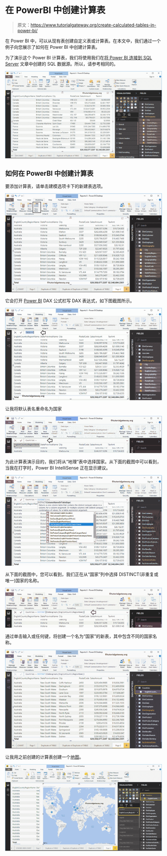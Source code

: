 # 在 PowerBI 中创建计算表

> 原文：<https://www.tutorialgateway.org/create-calculated-tables-in-power-bi/>

在 Power BI 中，可以从现有表创建自定义表或计算表。在本文中，我们通过一个例子向您展示了如何在 Power BI 中创建计算表。

为了演示这个 Power BI 计算表，我们将使用我们在[将 Power BI 连接到 SQL Server](https://www.tutorialgateway.org/connect-power-bi-to-sql-server/) 文章中创建的 SQL 数据源。所以，请参考相同的。

![Create Calculated Tables in Power BI 1](img/1d071dd40c2257aa7ffbbad5bcdbfb8f.png)

## 如何在 PowerBI 中创建计算表

要添加计算表，请单击建模选项卡下的新建表选项。

![Create Calculated Tables in Power BI 2](img/0a391478e4d1be87f8a376fa5f43bb74.png)

它会打开 [Power BI](https://www.tutorialgateway.org/power-bi-tutorial/) DAX 公式栏写 DAX 表达式，如下图截图所示。

![Create Calculated Tables in Power BI 3](img/2283352e40292d878c3c81a405d8e470.png)

让我将默认表名重命名为国家

![Create Calculated Tables in Power BI 4](img/5710d064bbfab95faf3257e8912cbb36.png)

为此计算表演示目的，我们将从“地理”表中选择国家。从下面的截图中可以看到，当我在打字时，Power BI IntelliSense 正在显示建议。

![Create Calculated Tables in Power BI 5](img/bd97563060fa651ed1a3369b6ab4383d.png)

从下面的截图中，您可以看到，我们正在从“国家”列中选择 DISTINCT(非重复或唯一)国家的名称。

![Create Calculated Tables in Power BI 6](img/3c5cadd3e53f1b47515bf4d42da932d2.png)

通过单击输入或任何键，将创建一个名为“国家”的新表，其中包含不同的国家名称。

![Create Calculated Tables in Power BI 7](img/b65ff0ea70e41db3870df82189612d01.png)

让我用之前创建的计算表创建一个[地图](https://www.tutorialgateway.org/create-a-map-in-power-bi/)。

![Create Calculated Tables in Power BI 8](img/5077dd3c609801b1d46644b73da31be3.png)